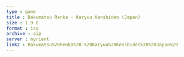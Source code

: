 ```yaml
---
type : game
title : Bakumatsu Renka - Karyuu Kenshiden (Japan)
size : 1.9 G
format : iso
archive : zip
server : myrient
link2 : Bakumatsu%20Renka%20-%20Karyuu%20Kenshiden%20%28Japan%29
---
```

